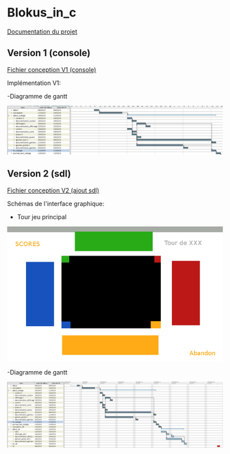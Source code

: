 # Blokus_in_c

[Documentation du projet](https://lesys.github.io/Blokus_in_c/)

## Version 1 (console)

[Fichier conception V1 (console)](https://annuel.framapad.org/p/conduite-projet-l2info-zi-projet)

Implémentation V1:

-Diagramme de gantt

![alt text](docs/IMG/gantt_blokus_version_terminal.png)

## Version 2 (sdl)

[Fichier conception V2 (ajout sdl)](https://annuel.framapad.org/p/conduite-projet-l2info-zi-projet-sdl)

Schémas de l'interface graphique:

- Tour jeu principal

![alt text](docs/IMG/blokus_sdl_conception.png)

-Diagramme de gantt

![alt text](docs/IMG/gantt_blokus_version_sdl.png)
